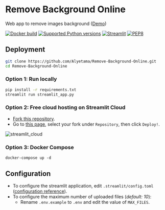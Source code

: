 # Remove Background Online

Web app to remove images background ([Demo](https://rembg.vercel.app))

[![Docker build](https://github.com/Alyetama/Remove-Background-Online/actions/workflows/docker-build.yml/badge.svg)](https://github.com/Alyetama/Remove-Background-Online/actions/workflows/docker-build.yml) [![Supported Python versions](https://img.shields.io/badge/Python-%3E=3.9-blue.svg)](https://www.python.org/downloads/) [![Streamlit](https://img.shields.io/badge/Streamlit-1.9.0-red)](https://github.com/streamlit/streamlit/releases/tag/1.9.0) [![PEP8](https://img.shields.io/badge/Code%20style-PEP%208-orange.svg)](https://www.python.org/dev/peps/pep-0008/) 


## Deployment

```sh
git clone https://github.com/Alyetama/Remove-Background-Online.git
cd Remove-Background-Online
```

### Option 1: Run locally

```sh
pip install -r requirements.txt
streamlit run streamlit_app.py
```

### Option 2: Free cloud hosting on Streamlit Cloud

- [Fork this repository](https://github.com/Alyetama/Remove-Background-Online/fork).
- Go to [this page]( https://share.streamlit.io/deploy), select your fork under `Repository`, then click `Deploy!`.

![streamlit_cloud](https://i.imgur.com/STSB68n.png)

### Option 3: Docker Compose

```
docker-compose up -d
```

## Configuration

- To configure the streamlit application, edit `.streamlit/config.toml` ([configuration reference](https://docs.streamlit.io/library/advanced-features/configuration)).
- To configure the maximum number of uploaded files (*default: 10*):
    - Rename `.env.example` to `.env` and edit the value of `MAX_FILES`.
